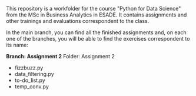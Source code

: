 This repository is a workfolder for the course "Python for Data Science" from the MSc in Business Analytics in ESADE. 
It contains assignments and other trainings and evaluations correspondent to the class.

In the main branch, you can find all the finished assignments and, on each one of the branches, you will be able to  find the exercises correspondent to its name:


**Branch: Assignment 2**
Folder: Assignment 2
  - fizzbuzz.py
  - data_filtering.py
  - to-do_list.py
  - temp_conv.py

